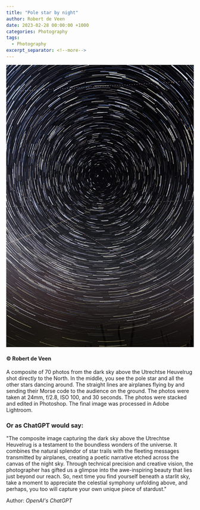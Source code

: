 ```yaml
---
title: "Pole star by night"
author: Robert de Veen
date: 2023-02-28 00:00:00 +1000
categories: Photography
tags:
  - Photography
excerpt_separator: <!--more-->
---
```


![Startrail by night](/assets/images/Pole-star-by-Night-RobertDeVeen.jpg)

#### &copy; Robert de Veen

<!--more-->

A composite of 70 photos from the dark sky above the Utrechtse Heuvelrug shot directly to the North. In the middle, you see the pole star and all the other stars dancing around. The straight lines are airplanes flying by and sending their Morse code to the audience on the ground. The photos were taken at 24mm, f/2.8, ISO 100, and 30 seconds. The photos were stacked and edited in Photoshop. The final image was processed in Adobe Lightroom.

### Or as ChatGPT would say:

"The composite image capturing the dark sky above the Utrechtse Heuvelrug is a testament to the boundless wonders of the universe. It combines the natural splendor of star trails with the fleeting messages transmitted by airplanes, creating a poetic narrative etched across the canvas of the night sky. Through technical precision and creative vision, the photographer has gifted us a glimpse into the awe-inspiring beauty that lies just beyond our reach. So, next time you find yourself beneath a starlit sky, take a moment to appreciate the celestial symphony unfolding above, and perhaps, you too will capture your own unique piece of stardust."

Author: *OpenAI's ChatGPT*